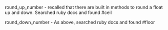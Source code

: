 round_up_number - recalled that there are built in methods to round a float up and down. Searched ruby docs and found #ceil

round_down_number - As above, searched ruby docs and found #floor

